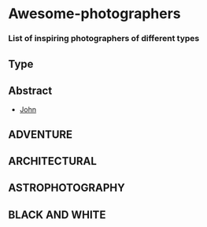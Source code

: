 # Awesome-photographers
### List of inspiring photographers of different types

## Type

## Abstract

- [John](http://example.com)

## ADVENTURE 

## ARCHITECTURAL

## ASTROPHOTOGRAPHY

## BLACK AND WHITE
